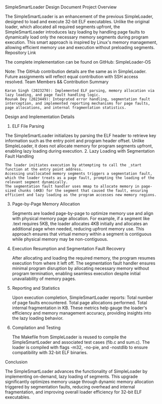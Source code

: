 SimpleSmartLoader Design Document
Project Overview

The SimpleSmartLoader is an enhancement of the previous SimpleLoader, designed to load and execute 32-bit ELF executables. Unlike the original loader, which allocated all required segments upfront, the SimpleSmartLoader introduces lazy loading by handling page faults to dynamically load only the necessary memory segments during program execution. This smart approach is inspired by Linux's memory management, allowing efficient memory use and execution without preloading segments.
Repository Link

The complete implementation can be found on GitHub: SimpleLoader-OS

Note: The GitHub contribution details are the same as in SimpleLoader. Future assignments will reflect equal contribution with SSH access resolved.
Team Members && Contribution Summary

    Karan Singh (2023270): Implemented ELF parsing, memory allocation via lazy loading, and page fault handling logic.
    Rounak Dey (2023449): Integrated error handling, segmentation fault interception, and implemented reporting mechanisms for page faults, page allocations, and internal fragmentation statistics.

Design and Implementation Details
1. ELF File Parsing

The SimpleSmartLoader initializes by parsing the ELF header to retrieve key information such as the entry point and program header offset. Unlike SimpleLoader, it does not allocate memory for program segments upfront, enabling lazy loading during execution.
2. Lazy Loading with Segmentation Fault Handling

    The loader initiates execution by attempting to call the _start function at the entry point address.
    Accessing unallocated memory segments triggers a segmentation fault, which the loader treats as a page fault, prompting the loading of the relevant segment dynamically.
    The segmentation fault handler uses mmap to allocate memory in page-sized chunks (4KB) for the segment that caused the fault, ensuring efficient and lazy loading as the program accesses new memory regions.

3. Page-by-Page Memory Allocation

    Segments are loaded page-by-page to optimize memory use and align with physical memory page allocation. For example, if a segment like .text requires 5KB, the loader allocates 4KB initially and allocates an additional page when needed, reducing upfront memory use.
    This approach ensures that virtual memory within a segment is contiguous while physical memory may be non-contiguous.

4. Execution Resumption and Segmentation Fault Recovery

    After allocating and loading the required memory, the program resumes execution from where it left off.
    The segmentation fault handler ensures minimal program disruption by allocating necessary memory without program termination, enabling seamless execution despite initial unavailability of memory pages.

5. Reporting and Statistics

    Upon execution completion, SimpleSmartLoader reports:
        Total number of page faults encountered.
        Total page allocations performed.
        Total internal fragmentation in KB.
    These metrics help gauge the loader's efficiency and memory management accuracy, providing insights into the lazy loading behavior.

6. Compilation and Testing

    The Makefile from SimpleLoader is reused to compile the SimpleSmartLoader and associated test cases (fib.c and sum.c).
    The loader is compiled with flags -m32, -no-pie, and -nostdlib to ensure compatibility with 32-bit ELF binaries.

Conclusion

The SimpleSmartLoader advances the functionality of SimpleLoader by implementing on-demand, lazy loading of segments. This upgrade significantly optimizes memory usage through dynamic memory allocation triggered by segmentation faults, reducing overhead and internal fragmentation, and improving overall loader efficiency for 32-bit ELF executables.
